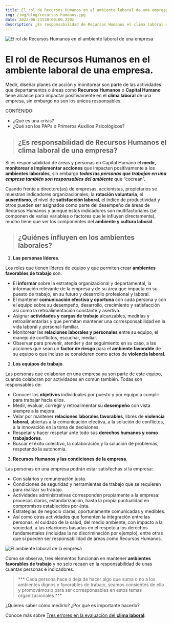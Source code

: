 ```yaml
---
title: El rol de Recursos Humanos en el ambiente laboral de una empresa
img: /img/blog/recursos-humanos.jpg
date: 2022-06-21t20:00:00.220z
description: ¿Es responsabilidad de Recursos Humanos el clima laboral de una empresa? Mira quiénes influyen y cómo mejorarlos
---
```


![El rol de Recursos Humanos en el ambiente laboral de una empresa](/img/blog/recursos-humanos.jpg "El rol de Recursos Humanos en el ambiente laboral de una empresa")

# El rol de Recursos Humanos en el **ambiente laboral** de una empresa. 
 
Medir, diseñar planes de acción y monitorear son parte de las actividades que departamentos o áreas como **Recursos Humanos** o **Capital Humano** tiene alcance para impactar positivamente en el **clima laboral** de una empresa, sin embargo no son los únicos responsables. 

CONTENIDO:
- ¿Qué es una crisis?
- ¿Qué son los PAPs o Primeros Auxilios Psicológicos?


> ## ¿Es responsabilidad de Recursos Humanos el **clima laboral** de una empresa?

Sí es responsabilidad de áreas y personas en Capital Humano el **medir, monitorear e implementar acciones** que impacten positivamente a los **ambientes laborales**, sin embargo ***todas las personas que trabajan en una empresa también son responsables del ambiente*** que “cocrean”.

Cuando frente a directore(as) de empresas, accionistas, propietarios se muestran indicadores organizacionales; la **rotación voluntaria**, el **ausentismo**, el nivel de **satisfacción laboral**, el índice de productividad y otros pueden ser asignados como parte del desempeño de áreas de Recursos Humanos y aunque estos indicadores son multifactoriales (se componen de varias variables o factores que le influyen directamente), mucho tiene que ver los componentes del **ambiente y cultura laboral**. 

> ##  ¿Quiénes influyen en los **ambientes laborales**?

1. **Las personas líderes**.

Los roles que tienen líderes de equipo y que permiten crear **ambientes favorables de trabajo** son: 

- El **informar** sobre la estrategia organizacional y departamental, la información relevante de la empresa y de su área que impacta en su puesto de trabajo, en su futuro y desarrollo profesional y laboral.  
- El mantener **comunicación efectiva y oportuna** con cada persona y con el equipo sobre su desempeño, desarrollo, crecimiento y satisfacción así como la retroalimentación constante y asertiva. 
- Asignar **actividades y cargas de trabajo** alcanzables, medirlas y retroalimentarlas y que permitan mantener una corresponsabilidad en la vida laboral y personal-familiar.  
- Monitorear las **relaciones laborales y personales** entre su equipo, el manejo de conflictos, escuchar, mediar. 
- Observar para prevenir, atender y dar seguimiento en su caso, a las acciones que sean un **factor de riesgo** para el **ambiente favorable** de su equipo o que incluso se consideren como actos de **violencia laboral**. 

2. **Los equipos de trabajo**.

Las personas que colaboran en una empresa ya son parte de este equipo, cuando colaboran por actividades en común también. 
Todas son responsables de: 
- Conocer los **objetivos** individuales por puesto y por equipo a cumplir para trabajar hacia ellos. 
- Medir, evaluar, corregir y retroalimentar su **desempeño** con vista siempre a la mejora. 
- Velar por mantener **relaciones laborales favorables**, libres de **violencia laboral**, abiertas a la comunicación efectiva, a la solución de conflictos, a la innovación en la toma de decisiones. 
- Respetar y hacer respetar ante todo sus **derechos humanos y como trabajadores**. 
- Buscar el éxito colectivo, la colaboración y la solución de problemas, respetando la autonomía. 

3. **Recursos Humanos y las condiciones de la empresa**.

Las personas en una empresa podrán estar satisfechas si la empresa: 
- Con salarios y remuneración justa.
- Condiciones de seguridad y herramientas de trabajo que se requieren para realizar su trabajo.
- Actividades administrativas corresponden propiamente a la empresa: procesos claros, estandarización, hasta la propia puntualidad en compromisos establecidos por ésta.
- Estrategias de negocio claras, oportunamente comunicadas y medibles. 
- Así como otras actividades que fomenten la integración entre las personas, el cuidado de la salud, del medio ambiente, con impacto a la sociedad, a las relaciones basadas en el respeto a los derechos fundamentales (incluidas la no discriminación por ejemplo), entre otras que sí pueden ser responsabilidad de áreas como Recursos Humanos.

![El ambiente laboral de la empresa](/img/blog/ambiente-laboral-empresa.jpeg "El ambiente laboral de la empresa")

Como se observa, tres elementos funcionan en mantener **ambientes favorables de trabajo** y no solo recaen en la responsabilidad de unas cuantas personas e indicadores. 

> *** Cada persona hace o deja de hacer algo que suma o no a los ambientes dignos y favorables de trabajo, seamos consientes de ello y promovámoslo para ser corresponsables en estos temas organizacionales ***

¿Quieres saber cómo medirlo? ¿Por qué es importante hacerlo? 


Conoce más sobre [Tres errores en la evaluación del **clima laboral**](https://www.proanalytics.mx/blog/evaluacion-clima-laboral "Tres errores en la evaluación del clima laboral").